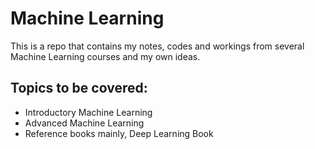 # Machine Learning
This is a repo that contains my notes, codes and workings from several Machine Learning courses and my own ideas.
 ## Topics to be covered:
 
 - Introductory Machine Learning
 - Advanced Machine Learning
 - Reference books mainly, Deep Learning Book
